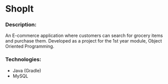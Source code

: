 # ShopIt
### Description:
An E-commerce application where customers can search for grocery items and purchase them. Developed as a project for the 1st year module, Object Oriented Programming.

### Technologies:
- Java (Gradle)
- MySQL
